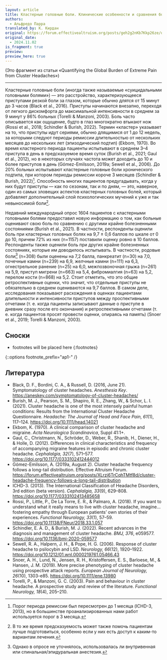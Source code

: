 ```yaml
---
layout: article
title: Кластерные головные боли. Клинические особенности и сравнения болевых ощущений
authors:
  - Альфредо Парра
translated_by: К. Кирдан
original: https://forum.effectivealtruism.org/posts/geh2g2nKb7Kkp26ze/quantifying-the-global-burden-of-extreme-pain-from-cluster#1_1__Clinical_Features_and_Pain_Comparisons
original_date:
  - 2024.11.02
is_fragment: true
preview: 
preview_here: true
---
```

(Это фрагмент из статьи «Quantifying the Global Burden of Extreme Pain from Cluster Headaches»)

---

Кластерные головные боли (иногда также называемые «суицидальными головными болями») — это расстройство, характеризующееся приступами резкой боли за глазом, которые обычно длятся от 15 минут до 3 часов (Black et al., 2016). Приступы начинаются внезапно, переходя от легкого дискомфорта до максимальной интенсивности в среднем за 9 минут у 86% больных (Torelli & Manzoni, 2003). Боль часто описывается как ощущение, будто в глаз многократно втыкают нож (Rossi et al., 2018; Schindler & Burish, 2022). Термин «кластер» указывает на то, что приступы идут сериями, обычно длящимися от 1 до 12 недель, за которыми следуют периоды ремиссии длительностью от нескольких месяцев до нескольких лет (эпизодический подтип) (Ekbom, 1970). Во время кластерного периода пациенты испытывают в среднем 3–4 приступа в день в предсказуемое время суток (Burish et al., 2021; Gaul et al., 2012), но в некоторых случаях частота может доходить до 10 и более приступов в день (Gómez-Emilsson, 2019a; Sewell et al., 2006). До 20% больных испытывают кластерные головные боли хронического подтипа, при котором периоды ремиссии короче 3 месяцев (Schindler & Burish, 2022)[^1]. Способность многих пациентов предугадывать, когда у них будут приступы — как по сезонам, так и по дням, — это, наверное, один из самых зловещих аспектов кластерных головных болей, который добавляет дополнительный слой психологических мучений к уже и так невыносимой боли[^2].

Недавний международный опрос 1604 пациентов с кластерными головными болями предоставил новую информацию о том, как больные оценивают свою боль по сравнению с другими крайне болезненными состояниями (Burish et al., 2021). В частности, респонденты оценили боль при кластерных головных болях на 9,7 ± 0,6 баллов по шкале от 0 до 10, причем 72% из них (n=1157) поставили оценку ровно в 10 баллов. Респонденты также оценили боль при других крайне болезненных состояниях, которые им доводилось испытывать. В частности, родовые боли[^3] (n=308) были оценены на 7,2 балла, панкреатит (n=30) на 7,0, почечные камни (n=239) на 6,9, желчные камни (n=111) на 6,3, огнестрельное ранение (n=25) на 6,0, межпозвоночная грыжа (n=261) на 5,9, приступ мигрени (n=663) на 5,4, фибромиалгия (n=63) на 5,2, перелом кости (n=868) на 5,2. Стоит отметить, что это общие ретроспективные оценки, что значит, что отдельные приступы не обязательно в среднем оцениваются на 9,7 баллов. В самом деле, исследования показывают расхождения в оценках пациентами длительности и интенсивности приступов между проспективными отчетами (т. е. когда пациенты записывают данные о приступе в дневник сразу после его окончания) и ретроспективными отчетами (т. е. когда пациентов просят провести оценки, опираясь на память) (Snoer et al., 2019; Torelli & Manzoni, 2003).

## Сноски

* footnotes will be placed here
{:footnotes}

[^1]: Порог периода ремиссии был пересмотрен до 1 месяца (ICHD-3, 2013), но в большинстве проанализированных нами работ используется порог в 3 месяца.
[^2]: В то же время предсказуемость может также помочь пациентам лучше подготовиться, особенно если у них есть доступ к каким-то вариантам лечения.
[^3]: Однако в опросе не уточнялось, использовалась ли внутривенная или спинальная/эпидуральная анестезия.

{::options footnote_prefix="ap1-" /}

## Литература

- Black, D. F., Bordini, C. A., & Russell, D. (2016, June 21). Symptomatology of cluster headaches. _Anesthesia Key_. <https://aneskey.com/symptomatology-of-cluster-headaches/>
- Burish, M. J., Pearson, S. M., Shapiro, R. E., Zhang, W., & Schor, L. I. (2021). Cluster headache is one of the most intensely painful human conditions: Results from the International Cluster Headache Questionnaire. _Headache: The Journal of Head and Face Pain, 61_(1), 117–124. <https://doi.org/10.1111/head.14021>
- Ekbom, K. (1970). A clinical comparison of cluster headache and migraine. _Acta Neurologica Scandinavica_, Suppl 41:1+.
- Gaul, C., Christmann, N., Schröder, D., Weber, R., Shanib, H., Diener, H., & Holle, D. (2012). Differences in clinical characteristics and frequency of accompanying migraine features in episodic and chronic cluster headache. _Cephalalgia, 32_(7), 571–577. <https://doi.org/10.1177/0333102412444012>
- Gómez-Emilsson, A. (2019a, August 2). Cluster headache frequency follows a long-tail distribution. Effective Altruism Forum. <https://forum.effectivealtruism.org/posts/XLrzi6TrCqhTMtf8d/cluster-headache-frequency-follows-a-long-tail-distribution>
- ICHD-3. (2013). The International Classification of Headache Disorders, 3rd edition (beta version). _Cephalalgia, 33_(9), 629–808. <https://doi.org/10.1177/0333102413485658>
- Rossi, P., Little, P., De La Torre, E. R., & Palmaro, A. (2018). If you want to understand what it really means to live with cluster headache, imagine… fostering empathy through European patients’ own stories of their experiences. _Functional Neurology, 33_(1), 57–59. <https://doi.org/10.11138/FNeur/2018.33.1.057>
- Schindler, E. A. D., & Burish, M. J. (2022). Recent advances in the diagnosis and management of cluster headache. _BMJ, 376_, e059577. <https://doi.org/10.1136/bmj-2020-059577>
- Sewell, R. A., Halpern, J. H., & Pope, H. G. (2006). Response of cluster headache to psilocybin and LSD. _Neurology, 66_(12), 1920–1922. <https://doi.org/10.1212/01.wnl.0000219761.05466.43>
- Snoer, A. H., Lund, N., Jensen, R. H., Kristoffersen, E. S., Barloese, M., & Hansen, J. M. (2019). More precise phenotyping of cluster headache using prospective attack reports. _European Journal of Neurology, 26_(10), 1303-e85. <https://doi.org/10.1111/ene.13980>
- Torelli, P., & Manzoni, G. C. (2003). Pain and behaviour in cluster headache. A prospective study and review of the literature. _Functional Neurology, 18_(4), 205–210.
